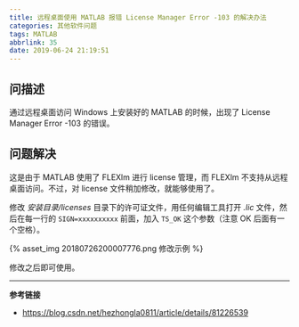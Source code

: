 ```yaml
---
title: 远程桌面使用 MATLAB 报错 License Manager Error -103 的解决办法
categories: 其他软件问题
tags: MATLAB
abbrlink: 35
date: 2019-06-24 21:19:51
---
```

## 问描述

通过远程桌面访问 Windows 上安装好的 MATLAB 的时候，出现了 License Manager Error -103 的错误。

## 问题解决

这是由于 MATLAB 使用了 FLEXlm 进行 license 管理，而 FLEXlm 不支持从远程桌面访问。不过，对 license 文件稍加修改，就能够使用了。

修改 *安装目录/licenses* 目录下的许可证文件，用任何编辑工具打开 *.lic* 文件，然后在每一行的 `SIGN=xxxxxxxxxx` 前面，加入 `TS_OK` 这个参数（注意 OK 后面有一个空格）。

{% asset_img 20180726200007776.png 修改示例 %}

修改之后即可使用。

---

**参考链接**

+ https://blog.csdn.net/hezhongla0811/article/details/81226539
